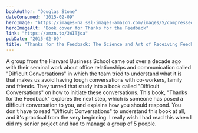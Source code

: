 ```yaml
---
bookAuthor: "Douglas Stone"
dateConsumed: "2015-02-09"
heroImage: "https://images-na.ssl-images-amazon.com/images/S/compressed.photo.goodreads.com/books/1375064486i/18114120.jpg"
heroImageAlt: "Book cover for Thanks for the Feedback"
link: "https://amzn.to/3WITjoa"
pubDate: "2015-02-09"
title: "Thanks for the Feedback: The Science and Art of Receiving Feedback Well"
---
```


A group from the Harvard Business School came out over a decade ago with their seminal work about office relationships and communication called "Difficult Conversations" in which the team tried to understand what it is that makes us avoid having tough conversations with co-workers, family and friends. They turned that study into a book called "Difficult Conversations" on how to initiate these conversations. This book, "Thanks for the Feedback" explores the next step, which is someone has posed a difficult conversation to you, and explains how you should respond. You don't have to read "Difficult Conversations" to understand this book at all, and it's practical from the very beginning. I really wish I had read this when I did my senior project and had to manage a group of 5 people.
